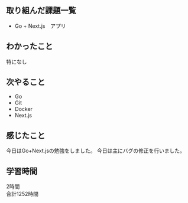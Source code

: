 ## 取り組んだ課題一覧
- Go + Next.js　アプリ

## わかったこと
特になし

## 次やること
- Go
- Git
- Docker
- Next.js

## 感じたこと
今日はGo+Next.jsの勉強をしました。
今日は主にバグの修正を行いました。

## 学習時間
2時間<br />
合計1252時間
